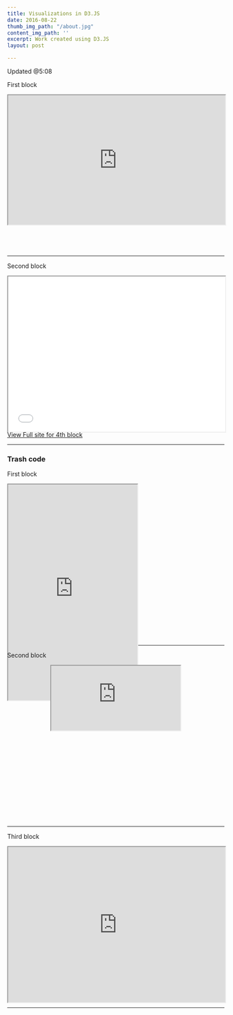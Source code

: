 ```yaml
---
title: Visualizations in D3.JS
date: 2016-08-22
thumb_img_path: "/about.jpg"
content_img_path: ''
excerpt: Work created using D3.JS
layout: post

---
```

Updated @5:08

First block

<div align="center" class="embed-responsive embed-responsive-16by9" style="width:100%;height:360px"><iframe src="https://bl.ocks.org/ashlitaylor/raw/d1d7c917961c301eb4287b68d7eca7d3/" width="100%" height="300"><p>First block</p></iframe></div>

***

Second block

<div align="center" class="embed-responsive embed-responsive-16by9" style="width:100%;height:360px"> <iframe class= "embed-responsive-item" style="width:100%;height:360px" src="[https://bl.ocks.org/ashlitaylor/raw/d1d7c917961c301eb4287b68d7eca7d3/](https://bl.ocks.org/ashlitaylor/raw/d1d7c917961c301eb4287b68d7eca7d3/ "https://bl.ocks.org/ashlitaylor/raw/d1d7c917961c301eb4287b68d7eca7d3/")" scrolling="yes"></iframe> </div> <div id="resume-download"> <a href="[https://bl.ocks.org/ashlitaylor/raw/d1d7c917961c301eb4287b68d7eca7d3/](https://bl.ocks.org/ashlitaylor/raw/d1d7c917961c301eb4287b68d7eca7d3/ "https://bl.ocks.org/ashlitaylor/raw/d1d7c917961c301eb4287b68d7eca7d3/")" target="_blank" class="button">View Full site for 4th block</a> </div>

***

### Trash code

First block

<div class="embed-responsive embed-responsive-16by9" style="width:100%;height:360px"> <iframe sandbox= "allow-popups allow-scripts allow-forms allow-same-origin" src="https://bl.ocks.org/ashlitaylor/raw/d1d7c917961c301eb4287b68d7eca7d3/" marginwidth = "0" marginheight = "0" style = "height:500px;" scrolling = "no"></iframe> </div> 

***

Second block

<div align="center" class="index" style="width:100%;height:360px"> <iframe sandbox= "allow-popups allow-scripts allow-forms allow-same-origin" src="https://bl.ocks.org/ashlitaylor/raw/d1d7c917961c301eb4287b68d7eca7d3/" scrolling="yes"></iframe> </div> 

***

Third block

<div align="center" class="embed-responsive embed-responsive-16by9" style="width:100%;height:360px"> <iframe class= "embed-responsive-item" style="width:100%;height:360px" src="https://bl.ocks.org/ashlitaylor/raw/d1d7c917961c301eb4287b68d7eca7d3/" scrolling="yes"></iframe> </div> 

***